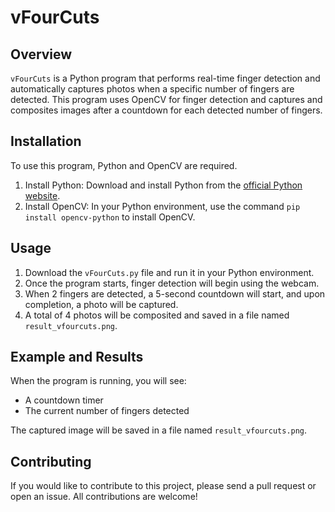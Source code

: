 # vFourCuts

## Overview

`vFourCuts` is a Python program that performs real-time finger detection and automatically captures photos when a specific number of fingers are detected. This program uses OpenCV for finger detection and captures and composites images after a countdown for each detected number of fingers.

## Installation

To use this program, Python and OpenCV are required.

1. Install Python: Download and install Python from the [official Python website](https://www.python.org/downloads/).
2. Install OpenCV: In your Python environment, use the command `pip install opencv-python` to install OpenCV.

## Usage

1. Download the `vFourCuts.py` file and run it in your Python environment.
2. Once the program starts, finger detection will begin using the webcam.
3. When 2 fingers are detected, a 5-second countdown will start, and upon completion, a photo will be captured.
4. A total of 4 photos will be composited and saved in a file named `result_vfourcuts.png`.

## Example and Results

When the program is running, you will see:

- A countdown timer
- The current number of fingers detected

The captured image will be saved in a file named `result_vfourcuts.png`.

## Contributing

If you would like to contribute to this project, please send a pull request or open an issue. All contributions are welcome!
